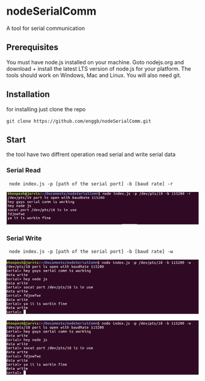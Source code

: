 # nodeSerialComm
A tool for serial communication

## Prerequisites
You must have node.js installed on your machine. Goto nodejs.org and download + install the latest LTS version of node.js for your platform. The tools should work on Windows, Mac and Linux. You will also need git.

## Installation

for installing just clone the repo

    git clone https://github.com/enggb/nodeSerialComm.git  

## Start
the tool have two diffrent operation read serial and write serial data 
### Serial Read

     node index.js -p [path of the serial port] -b [baud rate] -r
     
   ![alt text](https://github.com/enggb/nodeSerialComm/blob/master/image/read.png)
     
     
### Serial Write

     node index.js -p [path of the serial port] -b [baud rate] -w

   ![alt text](https://github.com/enggb/nodeSerialComm/blob/master/image/write.png)
   
   
   ![alt text](https://github.com/enggb/nodeSerialComm/blob/master/image/write.png)
